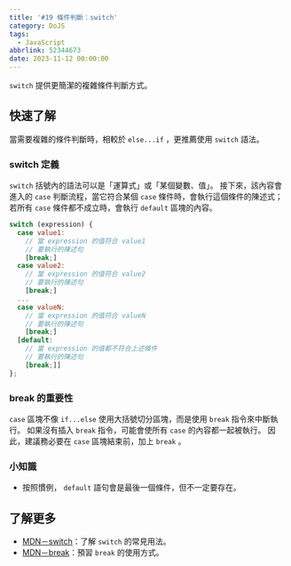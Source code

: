 ```yaml
---
title: '#19 條件判斷：switch'
category: DoJS
tags:
  - JavaScript
abbrlink: 52344673
date: 2023-11-12 00:00:00
---
```

`switch` 提供更簡潔的複雜條件判斷方式。
<!--more-->
## 快速了解
當需要複雜的條件判斷時，相較於 `else...if` ，更推薦使用 `switch` 語法。
### switch 定義
 `switch` 括號內的語法可以是「運算式」或「某個變數、值」。
接下來，該內容會進入的 `case` 判斷流程，當它符合某個 `case` 條件時，會執行這個條件的陳述式；若所有 `case` 條件都不成立時，會執行 `default` 區塊的內容。
```jsx
switch (expression) {
  case value1:
    // 當 expression 的值符合 value1
    // 要執行的陳述句
    [break;]
  case value2:
    // 當 expression 的值符合 value2
    // 要執行的陳述句
    [break;]
  ...
  case valueN:
    // 當 expression 的值符合 valueN
    // 要執行的陳述句
    [break;]
  [default:
    // 當 expression 的值都不符合上述條件
    // 要執行的陳述句
    [break;]]
};
```
### break 的重要性
 `case` 區塊不像 `if...else` 使用大括號切分區塊，而是使用 `break` 指令來中斷執行。
如果沒有插入 `break` 指令，可能會使所有 `case` 的內容都一起被執行。
因此，建議務必要在 `case` 區塊結束前，加上 `break` 。
### 小知識
- 按照慣例， `default` 語句會是最後一個條件，但不一定要存在。
## 了解更多
- [MDN－switch](https://developer.mozilla.org/zh-TW/docs/Web/JavaScript/Reference/Statements/switch)：了解 `switch` 的常見用法。
- [MDN－break](https://developer.mozilla.org/zh-TW/docs/Web/JavaScript/Reference/Statements/break)：預習 `break` 的使用方式。